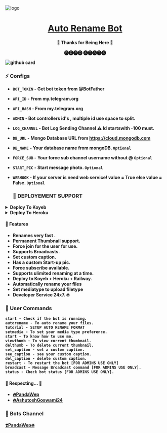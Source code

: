 <img src="https://graph.org/file/9bf9479159d2036843976.jpg" alt="logo" target="/blank">

<h1 align="center">
 <b><a href="https://t.me/AutoRenamePro_bot" target="/blank"> Auto Rename Bot </a></>

</h1>

<p align="center">🤍 Thanks for Being Here 🤍</p>

<p align="center"> 🅡🅔🅟🅞 🅢🅣🅐🅣🅢 </p>


![github card](https://github-readme-stats.vercel.app/api/pin/?username=AshutoshGoswami24&repo=Auto-Rename-Bot&theme=dark)
### ⚡️ Configs 

* `BOT_TOKEN`  - Get bot token from @BotFather

* `API_ID` - From my.telegram.org

* `API_HASH` - From my.telegram.org

* `ADMIN` - Bot controllers id's , multiple id use space to split.

* `LOG_CHANNEL` - Bot Log Sending Channel ⚠️ Id startswith -100 must.

* `DB_URL`  - Mongo Database URL from https://cloud.mongodb.com

* `DB_NAME`  - Your database name from mongoDB. `Optional`

* `FORCE_SUB` - Your force sub channel username without @ `Optional`

* `START_PIC` - Start message photo. `Optional`

* `WEBHOOK` - If your server is need web service! value = True else value = False. `Optional`

  ### 📶 DEPLOYEMENT SUPPORT

<details><summary>Deploy To Koyeb</summary>
<p>
<br>                 
<a target="/blank" href="https://app.koyeb.com/deploy?type=git&repository=github.com/olarwe3/autorenamer-v6&branch=main&name=PandaXAshu" >
  <img src="https://www.koyeb.com/static/images/deploy/button.svg" alt="Deploy">
</a>
</p>
</details>

<details><summary>Deploy To Heroku</summary>
<p>
<br>
<a href="https://heroku.com/deploy?template=https://github.com/olarwe3/autorenamer-v6">
  <img src="https://www.herokucdn.com/deploy/button.svg" alt="Deploy">
</a>
</p>
</details>





#### 🥰 Features
 - Renames very fast .
 - Permanent Thumbnail support.
 - Force join for the user for use.
 - Supports Broadcasts.
 - Set custom caption.
 - Has a custom Start-up pic.
 - Force subscribe available.
 - Supports ulimited renaming at a time.
 - Deploy to Koyeb + Heroku + Railway.
 - Automatically rename your files
 - Set mediatype to upload filetype
 - Developer Service 24x7. 🔥



### 🚦 User Commands
```
start - Check if the bot is running.
autorename - To auto rename your files.
tutorial - SETUP AUTO RENAME FORMAT 
setmedia - To set your media type preference.
start - To know how to use me.
viewthumb - To view current thumbnail.
delthumb - To delete current thumbnail.
set_caption - set a custom caption.
see_caption - see your custom caption.
del_caption - delete custom caption.
restart - To restart the bot [FOR ADMINS USE ONLY]
broadcast - Message Broadcast command [FOR ADMINS USE ONLY].
status - Check bot status [FOR ADMINS USE ONLY].
```



#### 🧡 Respecting... 🧡
- [🔥PandaWep](https://github.com/PandaWep) 
- [🔥AshutoshGoswami24](https://github.com/AshutoshGoswami24)

### 🤩 Bots Channel
<a href="https://t.me/PandaWep">
   <p>❣️PandaWep🔥</p>
</a>
